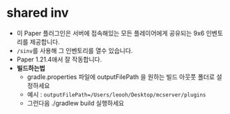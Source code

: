 # shared inv
- 이 Paper 플러그인은 서버에 접속해있는 모든 플레이어에게 공유되는 9x6 인벤토리를 제공합니다.
- `/sinv`를 사용해 그 인벤토리를 열수 있습니다.
- Paper 1.21.4애서 잘 작동합니다.
- **빌드하는법**
   - gradle.properties 파일에 outputFilePath 을 원하는 빌드 아웃풋 폴더로 설정하세요
   - 예시 : `outputFilePath=/Users/leooh/Desktop/mcserver/plugins`
   - 그런다음 ./gradlew build 실행하세요
